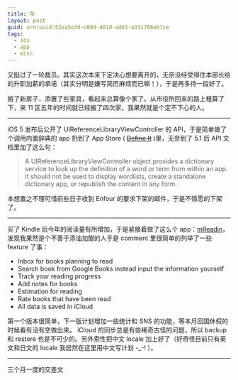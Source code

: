 ```yaml
---
title: 杂
layout: post
guid: urn:uuid:52ea5e3d-c004-401d-ad63-a33c766eb7ce
tags:
  - ios
  - app
  - misc
---
```


又挺过了一轮裁员。其实这次本来下定决心想要离开的，无奈没经受得住本部长给的升职加薪的承诺（其实分明是嫌写简历麻烦而已嘛！），于是再多待一段好了。

搬了新房子，添置了些家具，看起来总算像个家了。从市役所回来的路上粗算了下，来 11 区五年的时间就已经搬了四次家，我果然就是个定不下心的人。

----

iOS 5 发布后公开了 UIReferenceLibraryViewController 的 API，于是简单做了个调用内置辞典的 app 扔到了 App Store ( <del>[Define It](http://itunes.apple.com/us/app/define-it/id477665521?ls=1&mt=8)</del> )里，无奈到了 5.1 后 API 文档里加了这么句：

> A UIReferenceLibraryViewController object provides a dictionary service to look up the definition of a word or term from within an app. It should not be used to display wordlists, create a standalone dictionary app, or republish the content in any form.

本想置之不理可惜前些日子收到 Enfour 的要求下架的邮件，于是不情愿的下架了。

----

买了 Kindle 后今年的阅读量有所增加，于是紧接着做了这么个 app：[mReadin](http://itunes.apple.com/us/app/mreadin/id512179107?ls=1&mt=8)，发现我果然是个不善于添油加醋的人于是 comment 里很简单的列举了一些 feature 了事：

- Inbox for books planning to read
- Search book from Google Books instead input the information yourself
- Track your reading progress
- Add notes for books
- Estimation for reading
- Rate books that have been read
- All data is saved in iCloud

第一个版本很简单，下一版计划增加一些统计和 SNS 的功能，等本月回国休假的时候看有没有空做出来。 iCloud 的同步总是有些稀奇古怪的问题，所以 backup 和 restore 也是不可少的。另外索性把中文 locale 加上好了（好奇怪目前只有英文和日文的 locale 我居然在这里用中文写计划 -_-! ）。

----

三个月一度的交差文
